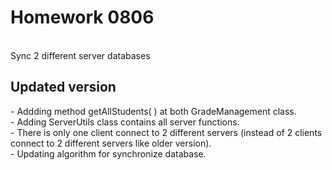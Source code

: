 <h1>Homework 0806</h1><br>
Sync 2 different server databases<br>
<h2> Updated version </h2>
 - Addding method getAllStudents( ) at both GradeManagement class.<br>
- Adding ServerUtils class contains all server functions.<br>
- There is only one client connect to 2 different servers (instead of 2 clients connect to 2 different servers like older version).<br>
- Updating algorithm for synchronize database.<br>

